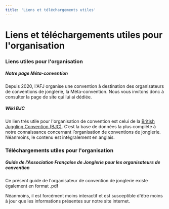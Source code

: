 ```yaml
---
title: 'Liens et téléchargements utiles'
---
```


# Liens et téléchargements utiles pour l'organisation

### Liens utiles pour l'organisation

##### Notre page Méta-convention

Depuis 2020, l'AFJ organise une convention à destination des organisateurs de conventions de jonglerie, la Méta-convention. Nous vous invitons donc à consulter la page de site qui lui ai dédiée.

##### Wiki BJC

Un lien très utile pour l'organisation de convention est celui de la [British Juggling Convention (BJC)](http://thebritishjugglingconvention.co.uk/wiki/index.php?title=British_Juggling_Convention_Wiki). C’est la base de données la plus complète à notre connaissance concernant l’organisation de conventions de jonglerie. Néanmoins, le contenu est intégralement en anglais.

### Téléchargements utiles pour l'organisation

##### Guide de l’Association Française de Jonglerie pour les organisateurs de convention

Ce présent guide de l'organisateur de convention de jonglerie existe également en format .pdf 

Néanmoins, il est forcément moins interactif et est susceptible d'être moins à jour que les informations présentes sur notre site internet.




